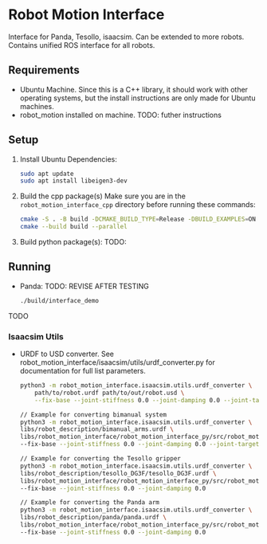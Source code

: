 # Robot Motion Interface
Interface for Panda, Tesollo, isaacsim. Can be extended to more robots. Contains unified ROS interface for all robots.

## Requirements
* Ubuntu Machine. Since this is a C++ library, it should work with other operating systems, but the install instructions are only made for Ubuntu machines.
* robot_motion installed on machine. TODO: futher instructions

## Setup
1. Install Ubuntu Dependencies:
    ```bash
    sudo apt update
    sudo apt install libeigen3-dev
    ```

2. Build the cpp package(s)
    Make sure you are in the `robot_motion_interface_cpp` directory before running these commands:
    ```bash
    cmake -S . -B build -DCMAKE_BUILD_TYPE=Release -DBUILD_EXAMPLES=ON
    cmake --build build --parallel
    ```
3. Build python package(s):
TODO:

## Running
* Panda: TODO: REVISE AFTER TESTING
    ```bash
    ./build/interface_demo
    ```
TODO

### Isaacsim Utils
* URDF to USD converter. See robot_motion_interface/isaacsim/utils/urdf_converter.py for documentation for full list parameters.
    ```bash
    python3 -m robot_motion_interface.isaacsim.utils.urdf_converter \
        path/to/robot.urdf path/to/out/robot.usd \
        --fix-base --joint-stiffness 0.0 --joint-damping 0.0 --joint-target-type none 

    // Example for converting bimanual system
    python3 -m robot_motion_interface.isaacsim.utils.urdf_converter \
    libs/robot_description/bimanual_arms.urdf \
    libs/robot_motion_interface/robot_motion_interface_py/src/robot_motion_interface/isaacsim/usds/bimanual_arm/bimanual_arms.usd \
    --fix-base --joint-stiffness 0.0 --joint-damping 0.0 --joint-target-type none 

    // Example for converting the Tesollo gripper
    python3 -m robot_motion_interface.isaacsim.utils.urdf_converter \
    libs/robot_description/tesollo_DG3F/tesollo_DG3F.urdf \
    libs/robot_motion_interface/robot_motion_interface_py/src/robot_motion_interface/isaacsim/usds/tesollo_DG3F/tesollo_DG3F.usd \
    --fix-base --joint-stiffness 0.0 --joint-damping 0.0
    
    // Example for converting the Panda arm
    python3 -m robot_motion_interface.isaacsim.utils.urdf_converter \
    libs/robot_description/panda/panda.urdf \
    libs/robot_motion_interface/robot_motion_interface_py/src/robot_motion_interface/isaacsim/usds/panda/panda.usd \
    --fix-base --joint-stiffness 0.0 --joint-damping 0.0
    ```

